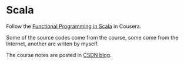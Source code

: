 Scala
===

Follow the [Functional Programming in Scala](https://www.coursera.org/specializations/scala?authMode=login#about) in Cousera.

Some of the source codes come from the course, some come from the Internet, another are writen by myself.

The course notes are posted in [CSDN blog](http://blog.csdn.net/u013007900/article/category/7411050).
